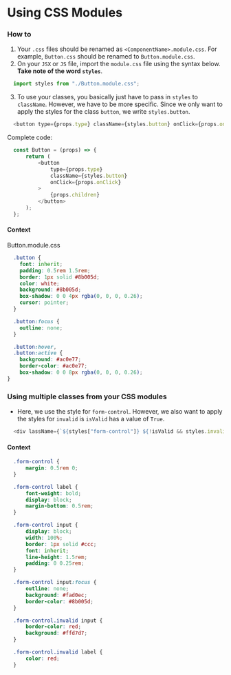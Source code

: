 # Using CSS Modules

### How to
1. Your `.css` files should be renamed as `<ComponentName>.module.css`. For example, `Button.css` should be renamed to `Button.module.css`.
2. On your `JSX` or `JS` file, import the `module.css` file using the syntax below. **Take note of the word `styles`**.
``` js
  import styles from "./Button.module.css";
```
3. To use your classes, you basically just have to pass in `styles` to `className`. However, we have to be more specific. Since we only want to apply the styles for the class `button`, we write `styles.button`.
```js
  <button type={props.type} className={styles.button} onClick={props.onClick} > </button>
```
Complete code:
``` js
  const Button = (props) => {
      return (
          <button
              type={props.type}
              className={styles.button}
              onClick={props.onClick}
          >
              {props.children}
          </button>
      );
  };
```

#### Context
Button.module.css
``` css
  .button {
    font: inherit;
    padding: 0.5rem 1.5rem;
    border: 1px solid #8b005d;
    color: white;
    background: #8b005d;
    box-shadow: 0 0 4px rgba(0, 0, 0, 0.26);
    cursor: pointer;
  }

  .button:focus {
    outline: none;
  }

  .button:hover,
  .button:active {
    background: #ac0e77;
    border-color: #ac0e77;
    box-shadow: 0 0 8px rgba(0, 0, 0, 0.26);
}
```

### Using multiple classes from your CSS modules
- Here, we use the style for `form-control`. However, we also want to apply the styles for `invalid` is `isValid` has a value of `True`.
``` js
  <div lassName={`${styles["form-control"]} ${!isValid && styles.invalid}`}>
```

#### Context
``` css
  .form-control {
      margin: 0.5rem 0;
  }

  .form-control label {
      font-weight: bold;
      display: block;
      margin-bottom: 0.5rem;
  }

  .form-control input {
      display: block;
      width: 100%;
      border: 1px solid #ccc;
      font: inherit;
      line-height: 1.5rem;
      padding: 0 0.25rem;
  }

  .form-control input:focus {
      outline: none;
      background: #fad0ec;
      border-color: #8b005d;
  }

  .form-control.invalid input {
      border-color: red;
      background: #ffd7d7;
  }

  .form-control.invalid label {
      color: red;
  }

```
